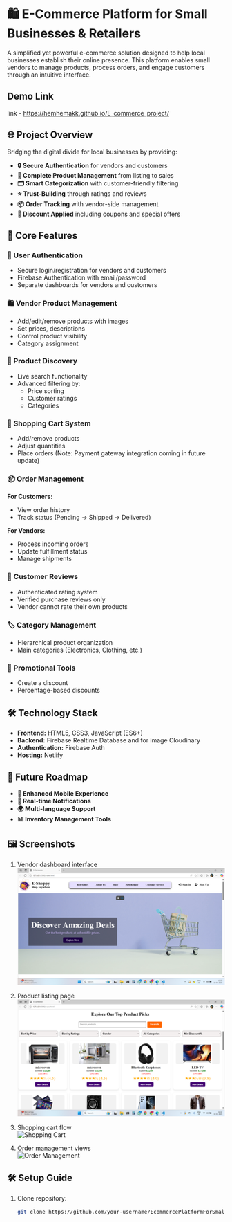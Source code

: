 # 🛍️ E-Commerce Platform for Small Businesses & Retailers

A simplified yet powerful e-commerce solution designed to help local businesses establish their online presence. This platform enables small vendors to manage products, process orders, and engage customers through an intuitive interface.

## Demo Link
link - https://hemhemakk.github.io/E_commerce_project/

## 🌐 Project Overview
Bridging the digital divide for local businesses by providing:

- **🔒 Secure Authentication** for vendors and customers
- **🛒 Complete Product Management** from listing to sales
- **🗂️ Smart Categorization** with customer-friendly filtering
- **⭐ Trust-Building** through ratings and reviews
- **📦 Order Tracking** with vendor-side management
- **🎁 Discount Applied** including coupons and special offers

## 🚀 Core Features

### 🔐 User Authentication
- Secure login/registration for vendors and customers
- Firebase Authentication with email/password
- Separate dashboards for vendors and customers

### 🛍️ Vendor Product Management
- Add/edit/remove products with images
- Set prices, descriptions
- Control product visibility
- Category assignment

### 🔎 Product Discovery
- Live search functionality
- Advanced filtering by:
  - Price sorting
  - Customer ratings
  - Categories

### 🛒 Shopping Cart System
- Add/remove products
- Adjust quantities
- Place orders (Note: Payment gateway integration coming in future update)

### 📦 Order Management
**For Customers:**
- View order history
- Track status (Pending → Shipped → Delivered)

**For Vendors:**
- Process incoming orders
- Update fulfillment status
- Manage shipments

### 🌟 Customer Reviews
- Authenticated rating system
- Verified purchase reviews only
- Vendor cannot rate their own products

### 🏷️ Category Management
- Hierarchical product organization
- Main categories (Electronics, Clothing, etc.)

### 💸 Promotional Tools
- Create a discount 
- Percentage-based discounts

## 🛠️ Technology Stack
- **Frontend:** HTML5, CSS3, JavaScript (ES6+)
- **Backend:** Firebase Realtime Database and for image Cloudinary
- **Authentication:** Firebase Auth
- **Hosting:** Netlify

## 🔮 Future Roadmap
- **📱 Enhanced Mobile Experience**
- **🔔 Real-time Notifications**
- **🌍 Multi-language Support**
- **📊 Inventory Management Tools**

## 🖼️ Screenshots
1. Vendor dashboard interface  
   ![Vendor Dashboard](./images/Screenshots/Screenshot%20(237).png)

2. Product listing page  
   ![Product Listing](./images/Screenshots/Screenshot%20(238).png)

3. Shopping cart flow  
   ![Shopping Cart](./images/Screenshots/Screenshot%20(243).png)

4. Order management views  
   ![Order Management](./images/Screenshots/Screenshot%20(247).png)

   
## 🛠️ Setup Guide
1. Clone repository:
   ```bash
   git clone https://github.com/your-username/EcommercePlatformForSmallBusinesses_Retail.git
